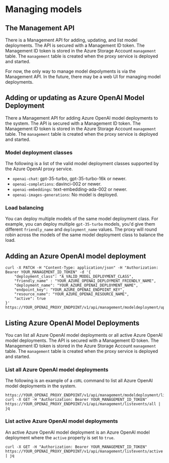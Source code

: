 # Managing models

## The Management API

There is a Management API for adding, updating, and list model deployments. The API is secured with a Management ID token. The Management ID token is stored in the Azure Storage Account `management` table. The `management` table is created when the proxy service is deployed and started.

For now, the only way to manage model depolyments is via the Management API. In the future, there may be a web UI for managing model deployments.

## Adding or updating as Azure OpenAI Model Deployment

There a Management API for adding Azure OpenAI model deployments to the system. The API is secured with a Management ID token. The Management ID token is stored in the Azure Storage Account `management` table. The `management` table is created when the proxy service is deployed and started.

### Model deployment classes

The following is a list of the valid model deployment classes supported by the Azure OpenAI proxy service.

- `openai-chat`: gpt-35-turbo, gpt-35-turbo-16k or newer.
- `openai-completions`: davinci-002 or newer.
- `openai-embeddings`: text-embedding-ada-002 or newer.
- `openai-images-generations`: No model is deployed.

### Load balancing

You can deploy multiple models of the same model deployment class. For example, you can deploy multiple `gpt-35-turbo` models, you'd give them different `friendly_name` and `deployment_name` values. The proxy will round robin across the models of the same model deployment class to balance the load.

## Adding an Azure OpenAI model deployment

```shell
curl -X PATCH -H "Content-Type: application/json" -H "Authorization: Bearer YOUR_MANAGEMENT_ID_TOKEN" -d '{
    "deployment_class": "A_VALID_MODEL_DEPLOYMENT_CLASS",
    "friendly_name" : "YOUR_AZURE_OPENAI_DEPLOYMENT_FRIENDLY_NAME",
    "deployment_name": "YOUR_AZURE_OPENAI_DEPLOYMENT_NAME",
    "endpoint_key": "YOUR_AZURE_OPENAI_ENDPOINT_KEY",
    "resource_name": "YOUR_AZURE_OPENAI_RESOURCE_NAME",
    "active": true
}' https://YOUR_OPENAI_PROXY_ENDPOINT/v1/api/management/modeldeployment/upsert
```

## Listing Azure OpenAI Model Deployments

You can list all Azure OpenAI model deployments or all active Azure OpenAI model deployments. The API is secured with a Management ID token. The Management ID token is stored in the Azure Storage Account `management` table. The `management` table is created when the proxy service is deployed and started.

### List all Azure OpenAI model deployments

The following is an example of a `cURL` command to list all Azure OpenAI model deployments in the system.

```shell
https://YOUR_OPENAI_PROXY_ENDPOINT/v1/api/management/modeldeployment/list/all
curl -X GET -H "Authorization: Bearer YOUR_MANAGEMENT_ID_TOKEN" https://YOUR_OPENAI_PROXY_ENDPOINT/v1/api/management/listevents/all | jq
```

### List active Azure OpenAI model deployments

An active Azure OpenAI model deployment is an Azure OpenAI model deployment where the `active` property is set to `true`.

```shell
curl -X GET -H "Authorization: Bearer YOUR_MANAGEMENT_ID_TOKEN" https://YOUR_OPENAI_PROXY_ENDPOINT/v1/api/management/listevents/active | jq
```
